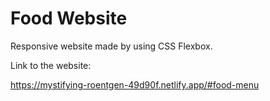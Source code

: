 # Food Website
Responsive website made by using CSS Flexbox.

Link to the website:

https://mystifying-roentgen-49d90f.netlify.app/#food-menu
